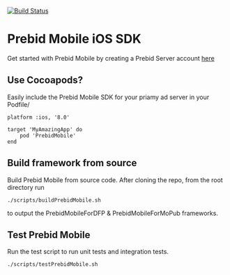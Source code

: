 [![Build Status](https://api.travis-ci.org/prebid/prebid-mobile-ios.svg?branch=master)](https://travis-ci.org/prebid/prebid-mobile-ios)

# Prebid Mobile iOS SDK

Get started with Prebid Mobile by creating a Prebid Server account [here](http://prebid.org/prebid-mobile/prebid-mobile-pbs.html)

## Use Cocoapods?

Easily include the Prebid Mobile SDK for your priamy ad server in your Podfile/

```
platform :ios, '8.0'

target 'MyAmazingApp' do 
    pod 'PrebidMobile'
end
```

## Build framework from source

Build Prebid Mobile from source code. After cloning the repo, from the root directory run

```
./scripts/buildPrebidMobile.sh
```

to output the PrebidMobileForDFP & PrebidMobileForMoPub frameworks.


## Test Prebid Mobile

Run the test script to run unit tests and integration tests.

```
./scripts/testPrebidMobile.sh
```
